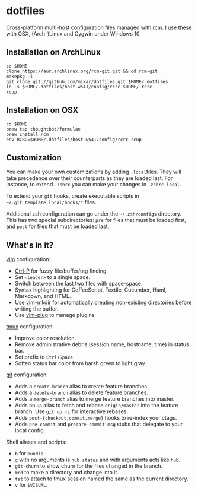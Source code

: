 dotfiles
===================

Cross-platform multi-host configuration files managed with [rcm](https://github.com/thoughtbot/rcm).
I use these with OSX, (Arch-)Linux and Cygwin under Windows 10.

Installation on ArchLinux
-------------------------
    
    cd $HOME
    clone https://aur.archlinux.org/rcm-git.git && cd rcm-git
    makepkg -i
    git clone git://github.com/mikar/dotfiles.git $HOME/.dotfiles
    ln -s $HOME/.dotfiles/host-w541/config/rcrc $HOME/.rcrc
    rcup

Installation on OSX
-------------------

    cd $HOME
    brew tap thoughtbot/formulae
    brew install rcm
    env RCRC=$HOME/.dotfiles/host-w541/config/rcrc rcup

Customization
----------------------------

You can make your own customizations by adding `.local`files. 
They will take precedence over their counterparts as they are loaded last.
For instance, to extend `.zshrc` you can make your changes in `.zshrc.local`.

To extend your `git` hooks, create executable scripts in
`~/.git_template.local/hooks/*` files.

Additional zsh configuration can go under the `~/.zsh/configs` directory. This
has two special subdirectories: `pre` for files that must be loaded first, and
`post` for files that must be loaded last.

What's in it?
-------------

[vim](http://www.vim.org/) configuration:

* [Ctrl-P](https://github.com/kien/ctrlp.vim) for fuzzy file/buffer/tag finding.
* Set `<leader>` to a single space.
* Switch between the last two files with space-space.
* Syntax highlighting for CoffeeScript, Textile, Cucumber, Haml, Markdown, and
  HTML.
* Use [vim-mkdir](https://github.com/pbrisbin/vim-mkdir) for automatically
  creating non-existing directories before writing the buffer.
* Use [vim-plug](https://github.com/junegunn/vim-plug) to manage plugins.

[tmux](http://robots.thoughtbot.com/a-tmux-crash-course)
configuration:

* Improve color resolution.
* Remove administrative debris (session name, hostname, time) in status bar.
* Set prefix to `Ctrl+Space`
* Soften status bar color from harsh green to light gray.

[git](http://git-scm.com/) configuration:

* Adds a `create-branch` alias to create feature branches.
* Adds a `delete-branch` alias to delete feature branches.
* Adds a `merge-branch` alias to merge feature branches into master.
* Adds an `up` alias to fetch and rebase `origin/master` into the feature
  branch. Use `git up -i` for interactive rebases.
* Adds `post-{checkout,commit,merge}` hooks to re-index your ctags.
* Adds `pre-commit` and `prepare-commit-msg` stubs that delegate to your local
  config.

Shell aliases and scripts:

* `b` for `bundle`.
* `g` with no arguments is `hub status` and with arguments acts like `hub`.
* `git-churn` to show churn for the files changed in the branch.
* `mcd` to make a directory and change into it.
* `tat` to attach to tmux session named the same as the current directory.
* `v` for `$VISUAL`.


